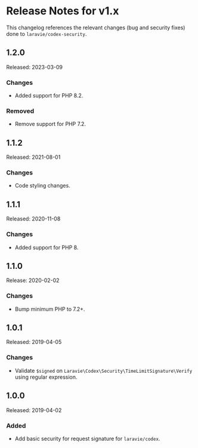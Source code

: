 # Release Notes for v1.x

This changelog references the relevant changes (bug and security fixes) done to `laravie/codex-security`.

## 1.2.0

Released: 2023-03-09

### Changes

* Added support for PHP 8.2.

### Removed

* Remove support for PHP 7.2.

## 1.1.2

Released: 2021-08-01

### Changes

* Code styling changes.

## 1.1.1

Released: 2020-11-08

### Changes

* Added support for PHP 8.

## 1.1.0

Release: 2020-02-02

### Changes

* Bump minimum PHP to 7.2+.

## 1.0.1

Released: 2019-04-05

### Changes

* Validate `$signed` on `Laravie\Codex\Security\TimeLimitSignature\Verify` using regular expression.

## 1.0.0

Released: 2019-04-02

### Added

* Add basic security for request signature for `laravie/codex`.
